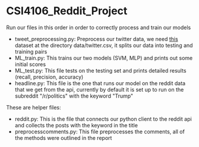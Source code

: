 # CSI4106_Reddit_Project

Run our files in this order in order to correctly process and train our models

- tweet_preprocessing.py: Preprocess our twitter data, we need [this](https://www.kaggle.com/kazanova/sentiment140) dataset at the directory data/twitter.csv, it splits our data into testing and training pairs
- ML_train.py: This trains our two models (SVM, MLP) and prints out some initial scores
- ML_test.py: This file tests on the testing set and prints detailed results (recall, precision, accuracy)
- headline.py: This file is the one that runs our model on the reddit data that we get from the api, currently by default it is set up to run on the subreddit "/r/politics" with the keyword "Trump"

These are helper files:

- reddit.py: This is the file that connects our python client to the reddit api and collects the posts with the keyword in the title
- preprocesscomments.py: This file preprocesses the comments, all of the methods were outlined in the report
